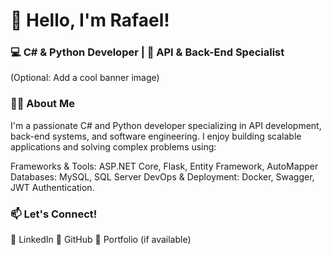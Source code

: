 # 🚀 Hello, I'm Rafael!
### 💻 C# & Python Developer | 🔧 API & Back-End Specialist

(Optional: Add a cool banner image)

### 👨‍💻 About Me
I'm a passionate C# and Python developer specializing in API development, back-end systems, and software engineering. I enjoy building scalable applications and solving complex problems using:

Frameworks & Tools: ASP.NET Core, Flask, Entity Framework, AutoMapper
Databases: MySQL, SQL Server
DevOps & Deployment: Docker, Swagger, JWT Authentication.


### 📫 Let's Connect!
🔗 LinkedIn
🔗 GitHub
🔗 Portfolio (if available)
